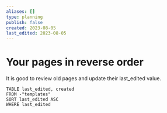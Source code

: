 ```yaml
---
aliases: []
type: planning
publish: false
created: 2023-08-05
last_edited: 2023-08-05
---
```

# Your pages in reverse order

It is good to review old pages and update their last_edited value.

```dataview
TABLE last_edited, created
FROM -"templates"
SORT last_edited ASC
WHERE last_edited
```